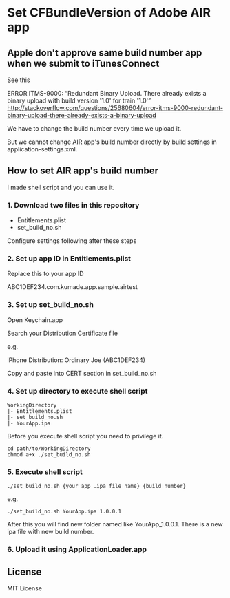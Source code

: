 # Set CFBundleVersion of Adobe AIR app

## Apple don't approve same build number app when we submit to iTunesConnect

See this

ERROR ITMS-9000: “Redundant Binary Upload. There already exists a binary upload with build version '1.0' for train '1.0'” <http://stackoverflow.com/questions/25680604/error-itms-9000-redundant-binary-upload-there-already-exists-a-binary-upload>

We have to change the build number every time we upload it.

But we cannot change AIR app's build number directly by build settings in application-settings.xml.


## How to set AIR app's build number

I made shell script and you can use it.

### 1. Download two files in this repository

- Entitlements.plist
- set_build_no.sh

Configure settings following after these steps


### 2. Set up app ID in Entitlements.plist

Replace this to your app ID

ABC1DEF234.com.kumade.app.sample.airtest

### 3. Set up set_build_no.sh

Open Keychain.app

Search your Distribution Certificate file

e.g.

iPhone Distribution: Ordinary Joe (ABC1DEF234)

Copy and paste into CERT section in set_build_no.sh


### 4. Set up directory to execute shell script

```
WorkingDirectory
|- Entitlements.plist
|- set_build_no.sh
|- YourApp.ipa
```

Before you execute shell script you need to privilege it.

```
cd path/to/WorkingDirectory
chmod a+x ./set_build_no.sh
```


### 5. Execute shell script

```
./set_build_no.sh {your app .ipa file name} {build number}
```

e.g.

```
./set_build_no.sh YourApp.ipa 1.0.0.1
```

After this you will find new folder named like YourApp_1.0.0.1. There is a new ipa file with new build number.

### 6. Upload it using ApplicationLoader.app



## License
MIT License
